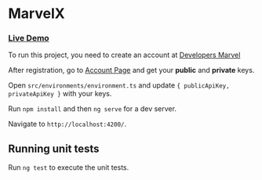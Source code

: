 # MarvelX

### [Live Demo](http://marvel-x.s3-website.us-east-2.amazonaws.com/)

To run this project, you need to create an account at [Developers Marvel](https://developer.marvel.com/)

After registration, go to [Account Page](https://developer.marvel.com/account) and get your **public** and **private** keys.

Open `src/environments/environment.ts` and update `{ publicApiKey, privateApiKey }` with your keys.

Run  `npm install` and then `ng serve` for a dev server. 

Navigate to `http://localhost:4200/`.

## Running unit tests

Run `ng test` to execute the unit tests.
